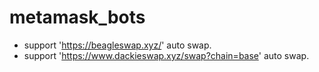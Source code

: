 # metamask_bots

* support 'https://beagleswap.xyz/' auto swap.
* support 'https://www.dackieswap.xyz/swap?chain=base' auto swap.
